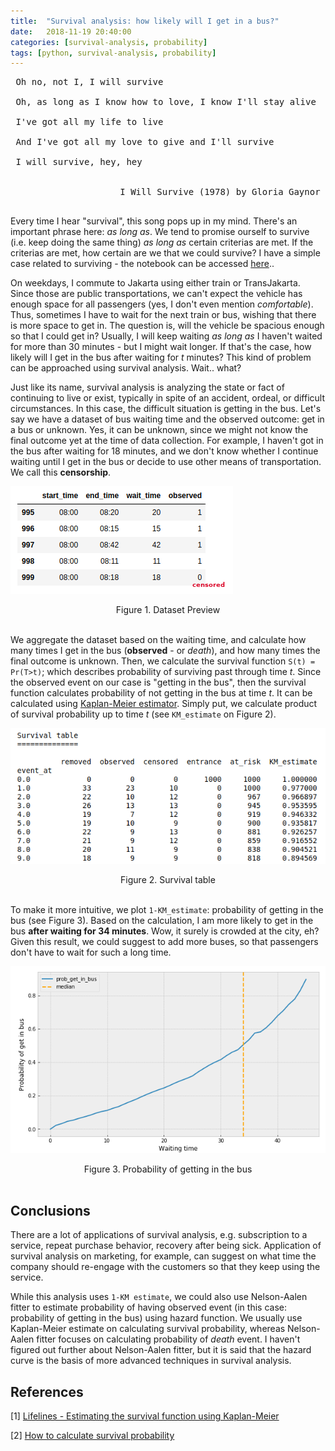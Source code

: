 ```yaml
---
title:  "Survival analysis: how likely will I get in a bus?"
date:   2018-11-19 20:40:00
categories: [survival-analysis, probability]
tags: [python, survival-analysis, probability]
---
```


<pre>
 Oh no, not I, I will survive <br/>
 Oh, as long as I know how to love, I know I'll stay alive <br/>
 I've got all my life to live <br/>
 And I've got all my love to give and I'll survive <br/>
 I will survive, hey, hey <br/>
 <div style="text-align: right"> I Will Survive (1978) by Gloria Gaynor </div>
</pre>

Every time I hear "survival", this song pops up in my mind. There's an important phrase here: *as long as*. We tend to promise ourself to survive (i.e. keep doing the same thing) *as long as* certain criterias are met. If the criterias are met, how certain are we that we could survive? I have a simple case related to surviving - the notebook can be accessed [here](http://nbviewer.jupyter.org/github/elvyna/data-analysis/blob/master/jupyter-notebook/2018-11-18%20Survival%20analysis%20-%20how%20likely%20to%20get%20in%20bus.ipynb)..

On weekdays, I commute to Jakarta using either train or TransJakarta. Since those are public transportations, we can't expect the vehicle has enough space for all passengers (yes, I don't even mention *comfortable*). Thus, sometimes I have to wait for the next train or bus, wishing that there is more space to get in. The question is, will the vehicle be spacious enough so that I could get in? Usually, I will keep waiting *as long as* I haven't waited for more than 30 minutes - but I might wait longer. If that's the case, how likely will I get in the bus after waiting for *t* minutes? This kind of problem can be approached using survival analysis. Wait.. what?

Just like its name, survival analysis is analyzing the state or fact of continuing to live or exist, typically in spite of an accident, ordeal, or difficult circumstances. In this case, the difficult situation is getting in the bus. Let's say we have a dataset of bus waiting time and the observed outcome: get in a bus or unknown. Yes, it can be unknown, since we might not know the final outcome yet at the time of data collection. For example, I haven't got in the bus after waiting for 18 minutes, and we don't know whether I continue waiting until I get in the bus or decide to use other means of transportation. We call this **censorship**.

![dataset-preview](/images/posts/2018-11-19-survival-analysis-kaplan-meier/dataset-preview.png)
<center>Figure 1. Dataset Preview </center><br>

We aggregate the dataset based on the waiting time, and calculate how many times I get in the bus (**observed** - or *death*), and how many times the final outcome is unknown. Then, we calculate the survival function `S(t) = Pr(T>t)`; which describes probability of surviving past through time *t*. Since the observed event on our case is "getting in the bus", then the survival function calculates probability of not getting in the bus at time *t*. It can be calculated using [Kaplan-Meier estimator](https://lifelines.readthedocs.io/en/latest/Survival%20analysis%20with%20lifelines.html#estimating-the-survival-function-using-kaplan-meier). Simply put, we calculate product of survival probability up to time *t* (see `KM_estimate` on Figure 2).

![survival-table](/images/posts/2018-11-19-survival-analysis-kaplan-meier/survival-table.png)
<center>Figure 2. Survival table </center><br>

To make it more intuitive, we plot `1-KM_estimate`: probability of getting in the bus (see Figure 3). Based on the calculation, I am more likely to get in the bus **after waiting for 34 minutes**. Wow, it surely is crowded at the city, eh? Given this result, we could suggest to add more buses, so that passengers don't have to wait for such a long time.

![plot-1-km-estimate](/images/posts/2018-11-19-survival-analysis-kaplan-meier/plot-1-km-estimate.png)
<center>Figure 3. Probability of getting in the bus</center><br>


## Conclusions

There are a lot of applications of survival analysis, e.g. subscription to a service, repeat purchase behavior, recovery after being sick. Application of survival analysis on marketing, for example, can suggest on what time the company should re-engage with the customers so that they keep using the service.

While this analysis uses `1-KM estimate`, we could also use Nelson-Aalen fitter to estimate probability of having observed event (in this case: probability of getting in the bus) using hazard function. We usually use Kaplan-Meier estimate on calculating survival probability, whereas Nelson-Aalen fitter focuses on calculating probability of *death* event. I haven't figured out further about Nelson-Aalen fitter, but it is said that the hazard curve is the basis of more advanced techniques in survival analysis.


## References

[1] [Lifelines - Estimating the survival function using Kaplan-Meier](https://lifelines.readthedocs.io/en/latest/Survival%20analysis%20with%20lifelines.html#estimating-the-survival-function-using-kaplan-meier)

[2] [How to calculate survival probability](https://www.youtube.com/watch?v=-VRpp7qvzHw)
